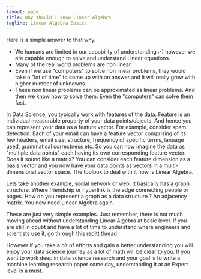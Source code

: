 ```yaml
---
layout: page
title: Why should I know Linear Algebra
tagline: Linear Algebra Basics
---
```


Here is a simple answer to that why. 

* We humans are limited in our capability of understanding :-) however we are capable enough to solve and understand Linear equations. 
* Many of the real world problems are non linear. 
* Even if we use "computers" to solve non linear problems, they would take a "lot of time" to come up with an answer and it will really grow with higher number of unknowns. 
* These non linear problems can be approximated as linear problems. And then we know how to solve them. Even the "computers" can solve them fast.

In Data Science, you typically work with features of the data. Feature is an individual measurable property of your data points/objects. And hence you can represent your data as a feature vector. For example, consider spam detection. Each of your email can have a feature vector comprising of its few headers, email size, structure, frequency of specific terms, lanuage used, grammatical correctness etc. So you can now imagine the data as "multiple data points" each having its own corresponding feature vector. Does it sound like a matrix? You can consider each feature dimension as a basis vector and you now have your data points as vectors in a multi-dimensional vector space. The toolbox to deal with it now is Linear Algebra. 

Lets take another example, social network or web. It basically has a graph structure. Where friendship or hyperlink is the edge connecting people or pages. How do you represent a graph as a data structure ? An adjacency matrix. You now need Linear Algebra again. 

These are just very simple examples. Just remember, there is not much moving ahead without understanding Linear Algebra at basic level. If you are still in doubt and have a lot of time to understand where engineers and scientists use it, go through [this reditt thread](https://www.reddit.com/r/askscience/comments/2ozkcv/whats_the_point_of_linear_algebra/)

However if you take a bit of efforts and gain a better understanding you will enjoy your data science journey as a lot of math will be clear to you. If you want to work deep in data science research and your goal is to write a machine learning research paper some day, understanding it at an Expert level is a must.          